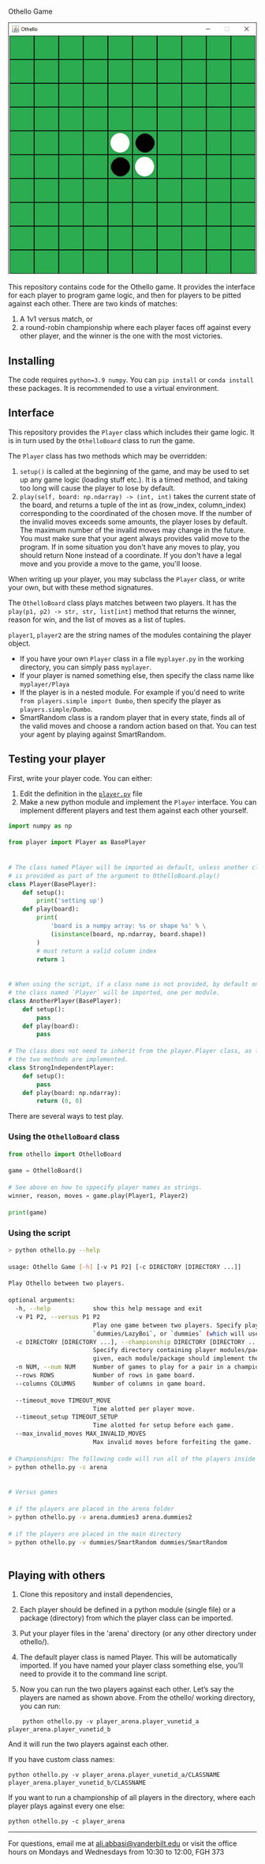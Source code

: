 Othello Game

![Game Animation](animation/othello.gif)

This repository contains code for the Othello game. It provides the interface for each player to program game logic, and then for players to be pitted against each other. There are two kinds of matches:

1. A 1v1 versus match, or
2. a round-robin championship where each player faces off against every other player, and the winner is the one with the most victories.

## Installing

The code requires `python=3.9 numpy`. You can `pip install` or `conda install` these packages. It is recommended to use a virtual environment.

## Interface

This repository provides the `Player` class which includes their game logic. It is in turn used by the `OthelloBoard` class to run the game.

The `Player` class has two methods which may be overridden:

1. `setup()` is called at the beginning of the game, and may be used to set up any game logic (loading stuff etc.). It is a timed method, and taking too long will cause the player to lose by default.
2. `play(self, board: np.ndarray) -> (int, int)` takes the current state of the board, and returns a tuple of the int as (row_index, column_index) corresponding to the coordinated of the chosen move. If the number of the invalid moves exceeds some amounts, the player loses by default. The maximum number of the invalid moves may change in the future. You  must make sure that your agent always provides valid move to the program. If in some situation you don't have any moves to play, you should return None instead of a coordinate. If you don't have a legal move and you provide a move to the game, you'll loose. 

When writing up your player, you may subclass the `Player` class, or write your own, but with these method signatures.

The `OthelloBoard` class plays matches between two players. It has the `play(p1, p2) -> str, str, list[int]` method that returns the winner, reason for win, and the list of moves as a list of tuples.

`player1`, `player2` are the string names of the modules containing the player object.

* If you have your own `Player` class in a file `myplayer.py` in the working directory, you can simply pass `myplayer`.
* If your player is named something else, then specify the class name like `myplayer/Playa`
* If the player is in a nested module. For example if you'd need to write `from players.simple import Dumbo`, then specify the player as `players.simple/Dumbo`.
* SmartRandom class is a random player that in every state, finds all of the valid moves and choose a random action based on that. You can test your agent by playing against SmartRandom. 

## Testing your player

First, write your player code. You can either:

1. Edit the definition in the [`player.py`][1] file
2. Make a new python module and implement the `Player` interface. You can implement different players and test them against each other yourself.

```python
import numpy as np

from player import Player as BasePlayer


# The class named Player will be imported as default, unless another class name
# is provided as part of the argument to OthelloBoard.play()
class Player(BasePlayer):
    def setup():
        print('setting up')
    def play(board):
        print(
            'board is a numpy array: %s or shape %s' % \
            (isinstance(board, np.ndarray, board.shape))
        )
        # must return a valid column index
        return 1


# When using the script, if a class name is not provided, by default only
# the class named `Player` will be imported, one per module.
class AnotherPlayer(BasePlayer):
    def setup():
        pass
    def play(board):
        pass

# The class does not need to inherit from the player.Player class, as long as 
# the two methods are implemented.
class StrongIndependentPlayer:
    def setup():
        pass
    def play(board: np.ndarray):
        return (0, 0)
```

There are several ways to test play.

### Using the `OthelloBoard` class

```python
from othello import OthelloBoard

game = OthelloBoard()

# See above on how to sppecify player names as strings.
winner, reason, moves = game.play(Player1, Player2)

print(game)
```

### Using the script

```bash
> python othello.py --help

usage: Othello Game [-h] [-v P1 P2] [-c DIRECTORY [DIRECTORY ...]]

Play Othello between two players.

optional arguments:
  -h, --help            show this help message and exit
  -v P1 P2, --versus P1 P2
                        Play one game between two players. Specify players as `MODULE.PATH/CLASSNAME` or `MODULE.PATH` where the default `Player` class is used. For e.g.   
                        `dummies/LazyBoi`, or `dummies` (which will use the `dummies.Player` class.
  -c DIRECTORY [DIRECTORY ...], --championship DIRECTORY [DIRECTORY ...]
                        Specify directory containing player modules/packages, OR list of player modules/packages. Each player plays against every other player. If directory
                        given, each module/package should implement the default `Player` class.
  -n NUM, --num NUM     Number of games to play for a pair in a championship.
  --rows ROWS           Number of rows in game board.
  --columns COLUMNS     Number of columns in game board.
  
  --timeout_move TIMEOUT_MOVE
                        Time alotted per player move.
  --timeout_setup TIMEOUT_SETUP
                        Time alotted for setup before each game.
  --max_invalid_moves MAX_INVALID_MOVES
                        Max invalid moves before forfeiting the game.

# Championships: The following code will run all of the players inside of the arena against eachother.
> python othello.py -c arena 


# Versus games

# if the players are placed in the arena folder
> python othello.py -v arena.dummies3 arena.dummies2

# if the players are placed in the main directory
> python othello.py -v dummies/SmartRandom dummies/SmartRandom



```

## Playing with others

1. Clone this repository and install dependencies,
2. Each player should be defined in a python module (single file) or a package (directory) from which the player class can be imported.
3. Put your player files in the 'arena' directory (or any other directory under othello/). 

4. The default player class is named Player. This will be automatically imported. If you have named your player class something else, you’ll need to provide it to the command line script.

5. Now you can run the two players against each other. Let’s say the players are named as shown above. From the othello/ working directory, you can run:

```
    python othello.py -v player_arena.player_vunetid_a player_arena.player_vunetid_b
```

And it will run the two players against each other.

If you have custom class names:

    python othello.py -v player_arena.player_vunetid_a/CLASSNAME player_arena.player_vunetid_b/CLASSNAME
                
If you want to run a championship of all players in the directory, where each player plays against every one else:

    python othello.py -c player_arena

---

For questions, email me at ali.abbasi@vanderbilt.edu or visit the office hours on Mondays and Wednesdays from 10:30 to 12:00, FGH 373

[1]: /player.py
